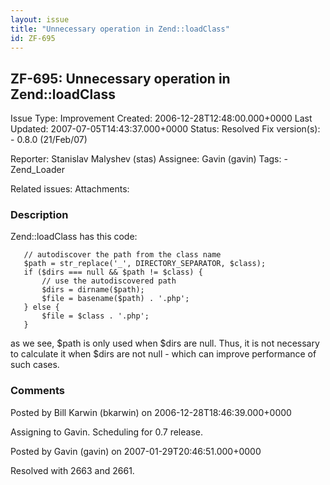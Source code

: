 ```yaml
---
layout: issue
title: "Unnecessary operation in Zend::loadClass"
id: ZF-695
---
```


ZF-695: Unnecessary operation in Zend::loadClass
------------------------------------------------

 Issue Type: Improvement Created: 2006-12-28T12:48:00.000+0000 Last Updated: 2007-07-05T14:43:37.000+0000 Status: Resolved Fix version(s): - 0.8.0 (21/Feb/07)
 
 Reporter:  Stanislav Malyshev (stas)  Assignee:  Gavin (gavin)  Tags: - Zend\_Loader
 
 Related issues: 
 Attachments: 
### Description

Zend::loadClass has this code:

 
       // autodiscover the path from the class name
       $path = str_replace('_', DIRECTORY_SEPARATOR, $class);
       if ($dirs === null && $path != $class) {
           // use the autodiscovered path
           $dirs = dirname($path);
           $file = basename($path) . '.php';
       } else {
           $file = $class . '.php';
       }


as we see, $path is only used when $dirs are null. Thus, it is not necessary to calculate it when $dirs are not null - which can improve performance of such cases.

 

 

### Comments

Posted by Bill Karwin (bkarwin) on 2006-12-28T18:46:39.000+0000

Assigning to Gavin. Scheduling for 0.7 release.

 

 

Posted by Gavin (gavin) on 2007-01-29T20:46:51.000+0000

Resolved with 2663 and 2661.

 

 
